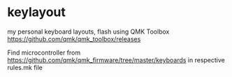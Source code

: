 # keylayout
my personal keyboard layouts,
flash using QMK Toolbox https://github.com/qmk/qmk_toolbox/releases

Find microcontroller from https://github.com/qmk/qmk_firmware/tree/master/keyboards in respective rules.mk file
